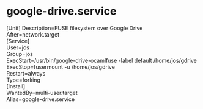 # google-drive.service
  
[Unit]
Description=FUSE filesystem over Google Drive  
After=network.target  
[Service]  
User=jos  
Group=jos  
ExecStart=/usr/bin/google-drive-ocamlfuse -label default /home/jos/gdrive  
ExecStop=fusermount -u /home/jos/gdrive  
Restart=always  
Type=forking  
[Install]  
WantedBy=multi-user.target  
Alias=google-drive.service